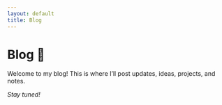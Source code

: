 ```yaml
---
layout: default
title: Blog
---
```


# Blog 📝

Welcome to my blog! This is where I’ll post updates, ideas, projects, and notes.

*Stay tuned!*
